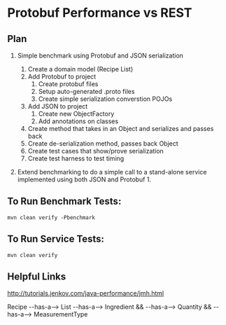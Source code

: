 # Protobuf Performance vs REST

## Plan
1. Simple benchmark using Protobuf and JSON serialization
    1. Create a domain model (Recipe List) 
    2. Add Protobuf to project
        1. Create protobuf files
        2. Setup auto-generated .proto files
        3. Create simple serialization converstion POJOs
    3. Add JSON to project
        1. Create new ObjectFactory
        2. Add annotations on classes
    4. Create method that takes in an Object and serializes and passes back
    5. Create de-serialization method, passes back Object
    6. Create test cases that show/prove serialization
    7. Create test harness to test timing

2. Extend benchmarking to do a simple call to a stand-alone service implemented using both JSON and Protobuf
    1. 


## To Run Benchmark Tests:
```mvn clean verify -Pbenchmark```

## To Run Service Tests:
```mvn clean verify```

## Helpful Links
http://tutorials.jenkov.com/java-performance/jmh.html


Recipe --has-a--> List<IngredientsUsed> --has-a--> Ingredient 
                                     && --has-a--> Quantity 
                                     && --has-a--> MeasurementType